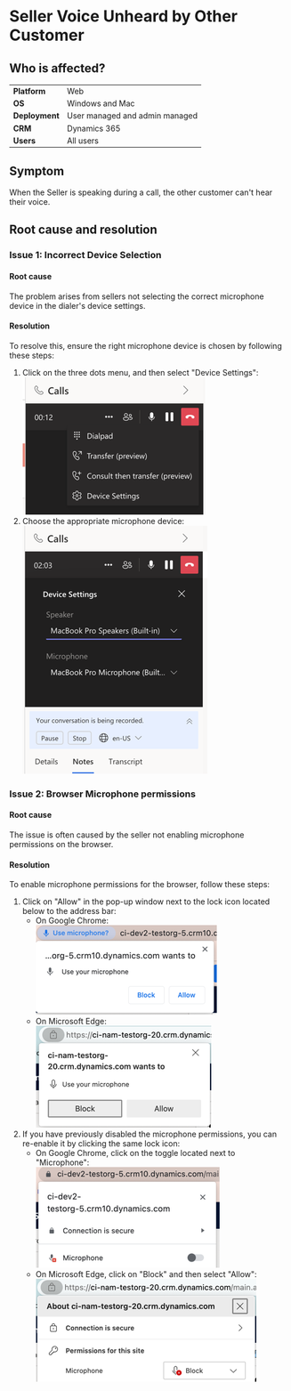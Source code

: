 # Seller Voice Unheard by Other Customer
## Who is affected?
|                |                                 |
|----------------|---------------------------------|
| **Platform**   | Web                             |
| **OS**         | Windows and Mac                 |
| **Deployment** | User managed and admin managed  |
| **CRM**        | Dynamics 365                    |
| **Users**      | All users                       |


## Symptom
When the Seller is speaking during a call, the other customer can't hear their voice.

## Root cause and resolution
### Issue 1: Incorrect Device Selection

#### Root cause
The problem arises from sellers not selecting the correct microphone device in the dialer's device settings.

#### Resolution
To resolve this, ensure the right microphone device is chosen by following these steps:
1. Click on the three dots menu, and then select "Device Settings":  
   ![](media/seller-voice-unheard-by-other-customer/dialer-menu.png)  
2. Choose the appropriate microphone device:  
   ![.png](media/seller-voice-unheard-by-other-customer/dialer-device-settings.png)  

### Issue 2: Browser Microphone permissions

#### Root cause
The issue is often caused by the seller not enabling microphone permissions on the browser.

#### Resolution
To enable microphone permissions for the browser, follow these steps:
1. Click on "Allow" in the pop-up window next to the lock icon located below to the address bar:  
   * On Google Chrome:  
   ![](media/seller-voice-unheard-by-other-customer/chrome-allow-microphone.png)  
   * On Microsoft Edge:  
   ![](media/seller-voice-unheard-by-other-customer/edge-allow-microphone.png)
2. If you have previously disabled the microphone permissions, you can re-enable it by clicking the same lock icon:  
   * On Google Chrome, click on the toggle located next to "Microphone":  
   ![](media/seller-voice-unheard-by-other-customer/chrome-enable-microphone.png)   
   * On Microsoft Edge, click on "Block" and then select "Allow":  
   ![](media/seller-voice-unheard-by-other-customer/edge-enable-microphone.png)
